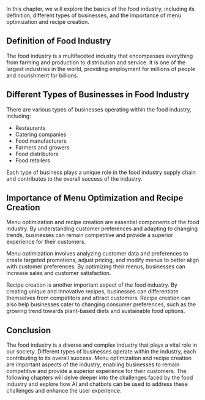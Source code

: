 
In this chapter, we will explore the basics of the food industry, including its definition, different types of businesses, and the importance of menu optimization and recipe creation.

Definition of Food Industry
---------------------------

The food industry is a multifaceted industry that encompasses everything from farming and production to distribution and service. It is one of the largest industries in the world, providing employment for millions of people and nourishment for billions.

Different Types of Businesses in Food Industry
----------------------------------------------

There are various types of businesses operating within the food industry, including:

* Restaurants
* Catering companies
* Food manufacturers
* Farmers and growers
* Food distributors
* Food retailers

Each type of business plays a unique role in the food industry supply chain and contributes to the overall success of the industry.

Importance of Menu Optimization and Recipe Creation
---------------------------------------------------

Menu optimization and recipe creation are essential components of the food industry. By understanding customer preferences and adapting to changing trends, businesses can remain competitive and provide a superior experience for their customers.

Menu optimization involves analyzing customer data and preferences to create targeted promotions, adjust pricing, and modify menus to better align with customer preferences. By optimizing their menus, businesses can increase sales and customer satisfaction.

Recipe creation is another important aspect of the food industry. By creating unique and innovative recipes, businesses can differentiate themselves from competitors and attract customers. Recipe creation can also help businesses cater to changing consumer preferences, such as the growing trend towards plant-based diets and sustainable food options.

Conclusion
----------

The food industry is a diverse and complex industry that plays a vital role in our society. Different types of businesses operate within the industry, each contributing to its overall success. Menu optimization and recipe creation are important aspects of the industry, enabling businesses to remain competitive and provide a superior experience for their customers. The following chapters will delve deeper into the challenges faced by the food industry and explore how AI and chatbots can be used to address these challenges and enhance the user experience.
